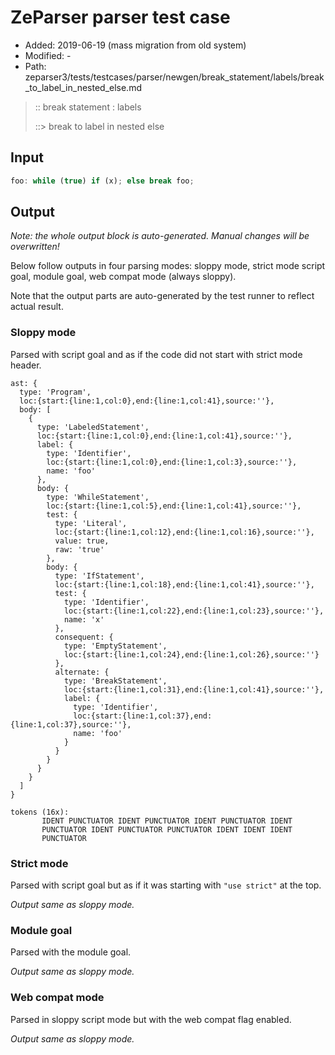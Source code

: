 # ZeParser parser test case

- Added: 2019-06-19 (mass migration from old system)
- Modified: -
- Path: zeparser3/tests/testcases/parser/newgen/break_statement/labels/break_to_label_in_nested_else.md

> :: break statement : labels
>
> ::> break to label in nested else

## Input

`````js
foo: while (true) if (x); else break foo;
`````

## Output

_Note: the whole output block is auto-generated. Manual changes will be overwritten!_

Below follow outputs in four parsing modes: sloppy mode, strict mode script goal, module goal, web compat mode (always sloppy).

Note that the output parts are auto-generated by the test runner to reflect actual result.

### Sloppy mode

Parsed with script goal and as if the code did not start with strict mode header.

`````
ast: {
  type: 'Program',
  loc:{start:{line:1,col:0},end:{line:1,col:41},source:''},
  body: [
    {
      type: 'LabeledStatement',
      loc:{start:{line:1,col:0},end:{line:1,col:41},source:''},
      label: {
        type: 'Identifier',
        loc:{start:{line:1,col:0},end:{line:1,col:3},source:''},
        name: 'foo'
      },
      body: {
        type: 'WhileStatement',
        loc:{start:{line:1,col:5},end:{line:1,col:41},source:''},
        test: {
          type: 'Literal',
          loc:{start:{line:1,col:12},end:{line:1,col:16},source:''},
          value: true,
          raw: 'true'
        },
        body: {
          type: 'IfStatement',
          loc:{start:{line:1,col:18},end:{line:1,col:41},source:''},
          test: {
            type: 'Identifier',
            loc:{start:{line:1,col:22},end:{line:1,col:23},source:''},
            name: 'x'
          },
          consequent: {
            type: 'EmptyStatement',
            loc:{start:{line:1,col:24},end:{line:1,col:26},source:''}
          },
          alternate: {
            type: 'BreakStatement',
            loc:{start:{line:1,col:31},end:{line:1,col:41},source:''},
            label: {
              type: 'Identifier',
              loc:{start:{line:1,col:37},end:{line:1,col:37},source:''},
              name: 'foo'
            }
          }
        }
      }
    }
  ]
}

tokens (16x):
       IDENT PUNCTUATOR IDENT PUNCTUATOR IDENT PUNCTUATOR IDENT
       PUNCTUATOR IDENT PUNCTUATOR PUNCTUATOR IDENT IDENT IDENT
       PUNCTUATOR
`````

### Strict mode

Parsed with script goal but as if it was starting with `"use strict"` at the top.

_Output same as sloppy mode._

### Module goal

Parsed with the module goal.

_Output same as sloppy mode._

### Web compat mode

Parsed in sloppy script mode but with the web compat flag enabled.

_Output same as sloppy mode._
